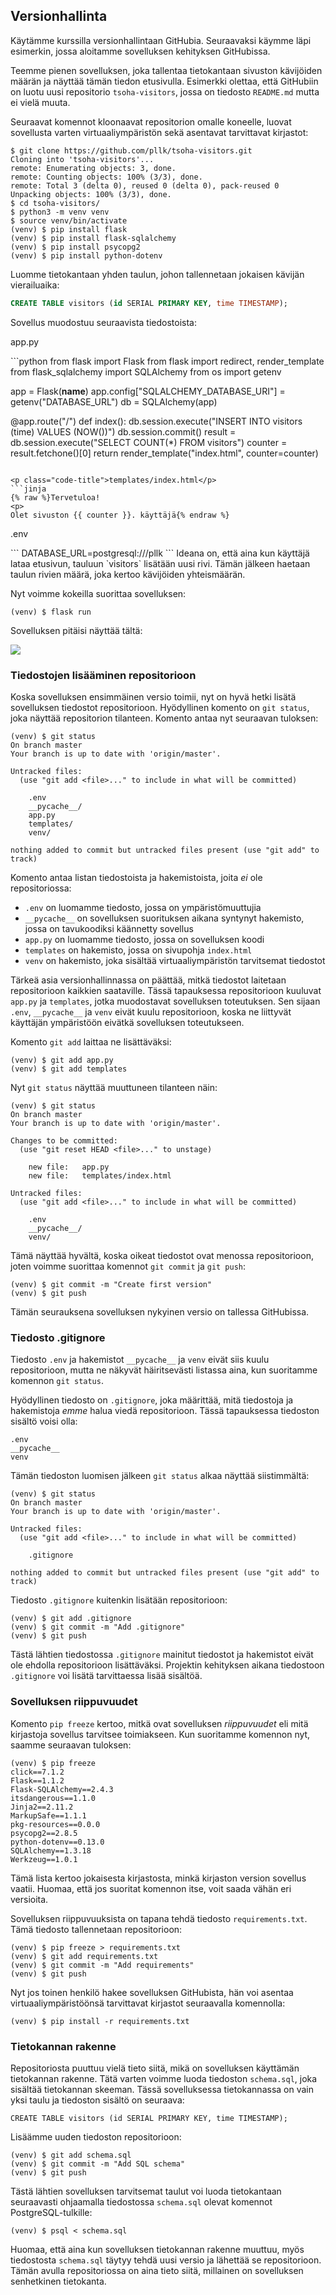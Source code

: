 ## Versionhallinta

Käytämme kurssilla versionhallintaan GitHubia. Seuraavaksi käymme läpi esimerkin, jossa aloitamme sovelluksen kehityksen GitHubissa.

Teemme pienen sovelluksen, joka tallentaa tietokantaan sivuston kävijöiden määrän ja näyttää tämän tiedon etusivulla. Esimerkki olettaa, että GitHubiin on luotu uusi repositorio `tsoha-visitors`, jossa on tiedosto `README.md` mutta ei vielä muuta.

Seuraavat komennot kloonaavat repositorion omalle koneelle, luovat sovellusta varten virtuaaliympäristön sekä asentavat tarvittavat kirjastot:

```plaintext
$ git clone https://github.com/pllk/tsoha-visitors.git
Cloning into 'tsoha-visitors'...
remote: Enumerating objects: 3, done.
remote: Counting objects: 100% (3/3), done.
remote: Total 3 (delta 0), reused 0 (delta 0), pack-reused 0
Unpacking objects: 100% (3/3), done.
$ cd tsoha-visitors/
$ python3 -m venv venv
$ source venv/bin/activate
(venv) $ pip install flask
(venv) $ pip install flask-sqlalchemy
(venv) $ pip install psycopg2
(venv) $ pip install python-dotenv
```

Luomme tietokantaan yhden taulun, johon tallennetaan jokaisen kävijän vierailuaika:

```sql
CREATE TABLE visitors (id SERIAL PRIMARY KEY, time TIMESTAMP);
```

Sovellus muodostuu seuraavista tiedostoista:

<p class="code-title">app.py</p>
```python
from flask import Flask
from flask import redirect, render_template
from flask_sqlalchemy import SQLAlchemy
from os import getenv

app = Flask(__name__)
app.config["SQLALCHEMY_DATABASE_URI"] = getenv("DATABASE_URL")
db = SQLAlchemy(app)

@app.route("/")
def index():
    db.session.execute("INSERT INTO visitors (time) VALUES (NOW())")
    db.session.commit()
    result = db.session.execute("SELECT COUNT(*) FROM visitors")
    counter = result.fetchone()[0]
    return render_template("index.html", counter=counter) 
```

<p class="code-title">templates/index.html</p>
```jinja
{% raw %}Tervetuloa!
<p>
Olet sivuston {{ counter }}. käyttäjä{% endraw %}
```

<p class="code-title">.env</p>
```
DATABASE_URL=postgresql:///pllk
```
Ideana on, että aina kun käyttäjä lataa etusivun, tauluun `visitors` lisätään uusi rivi. Tämän jälkeen haetaan taulun rivien määrä, joka kertoo kävijöiden yhteismäärän.

Nyt voimme kokeilla suorittaa sovelluksen:

```plaintext
(venv) $ flask run
```

Sovelluksen pitäisi näyttää tältä:

<img class="screenshot" src="img/visitors.png">

### Tiedostojen lisääminen repositorioon

Koska sovelluksen ensimmäinen versio toimii, nyt on hyvä hetki lisätä sovelluksen tiedostot repositorioon. Hyödyllinen komento on `git status`, joka näyttää repositorion tilanteen. Komento antaa nyt seuraavan tuloksen:

```plaintext
(venv) $ git status
On branch master
Your branch is up to date with 'origin/master'.

Untracked files:
  (use "git add <file>..." to include in what will be committed)

	.env
	__pycache__/
	app.py
	templates/
	venv/

nothing added to commit but untracked files present (use "git add" to track)
```

Komento antaa listan tiedostoista ja hakemistoista, joita _ei_ ole repositoriossa:

* `.env` on luomamme tiedosto, jossa on ympäristömuuttujia
* `__pycache__` on sovelluksen suorituksen aikana syntynyt hakemisto, jossa on tavukoodiksi käännetty sovellus
* `app.py` on luomamme tiedosto, jossa on sovelluksen koodi
* `templates` on hakemisto, jossa on sivupohja `index.html`
* `venv` on hakemisto, joka sisältää virtuaaliympäristön tarvitsemat tiedostot

Tärkeä asia versionhallinnassa on päättää, mitkä tiedostot laitetaan repositorioon kaikkien saataville. Tässä tapauksessa repositorioon kuuluvat `app.py` ja `templates`, jotka muodostavat sovelluksen toteutuksen. Sen sijaan `.env`, `__pycache__` ja `venv` eivät kuulu repositorioon, koska ne liittyvät käyttäjän ympäristöön eivätkä sovelluksen toteutukseen.

Komento `git add` laittaa ne lisättäväksi:

```plaintext
(venv) $ git add app.py
(venv) $ git add templates
```

Nyt `git status` näyttää muuttuneen tilanteen näin:

```plaintext
(venv) $ git status
On branch master
Your branch is up to date with 'origin/master'.

Changes to be committed:
  (use "git reset HEAD <file>..." to unstage)

	new file:   app.py
	new file:   templates/index.html

Untracked files:
  (use "git add <file>..." to include in what will be committed)

	.env
	__pycache__/
	venv/
```

Tämä näyttää hyvältä, koska oikeat tiedostot ovat menossa repositorioon, joten voimme suorittaa komennot `git commit` ja `git push`:

```plaintext
(venv) $ git commit -m "Create first version"
(venv) $ git push
```

Tämän seurauksena sovelluksen nykyinen versio on tallessa GitHubissa.

### Tiedosto .gitignore

Tiedosto `.env` ja hakemistot `__pycache__` ja `venv` eivät siis kuulu repositorioon, mutta ne näkyvät häiritsevästi listassa aina, kun suoritamme komennon `git status`.

Hyödyllinen tiedosto on `.gitignore`, joka määrittää, mitä tiedostoja ja hakemistoja _emme_ halua viedä repositorioon. Tässä tapauksessa tiedoston sisältö voisi olla:

```
.env
__pycache__
venv
```

Tämän tiedoston luomisen jälkeen `git status` alkaa näyttää siistimmältä:

```plaintext
(venv) $ git status
On branch master
Your branch is up to date with 'origin/master'.

Untracked files:
  (use "git add <file>..." to include in what will be committed)

	.gitignore

nothing added to commit but untracked files present (use "git add" to track)
```

Tiedosto `.gitignore` kuitenkin lisätään repositorioon:

```plaintext
(venv) $ git add .gitignore 
(venv) $ git commit -m "Add .gitignore"
(venv) $ git push
```

Tästä lähtien tiedostossa `.gitignore` mainitut tiedostot ja hakemistot eivät ole ehdolla repositorioon lisättäväksi. Projektin kehityksen aikana tiedostoon `.gitignore` voi lisätä tarvittaessa lisää sisältöä.

### Sovelluksen riippuvuudet

Komento `pip freeze` kertoo, mitkä ovat sovelluksen _riippuvuudet_  eli mitä kirjastoja sovellus tarvitsee toimiakseen. Kun suoritamme komennon nyt, saamme seuraavan tuloksen:

```plaintext
(venv) $ pip freeze
click==7.1.2
Flask==1.1.2
Flask-SQLAlchemy==2.4.3
itsdangerous==1.1.0
Jinja2==2.11.2
MarkupSafe==1.1.1
pkg-resources==0.0.0
psycopg2==2.8.5
python-dotenv==0.13.0
SQLAlchemy==1.3.18
Werkzeug==1.0.1
```

Tämä lista kertoo jokaisesta kirjastosta, minkä kirjaston version sovellus vaatii. Huomaa, että jos suoritat komennon itse, voit saada vähän eri versioita.

Sovelluksen riippuvuuksista on tapana tehdä tiedosto `requirements.txt`. Tämä tiedosto tallennetaan repositorioon:

```plaintext
(venv) $ pip freeze > requirements.txt
(venv) $ git add requirements.txt 
(venv) $ git commit -m "Add requirements"
(venv) $ git push
```

Nyt jos toinen henkilö hakee sovelluksen GitHubista, hän voi asentaa virtuaaliympäristöönsä tarvittavat kirjastot seuraavalla komennolla:

```plaintext
(venv) $ pip install -r requirements.txt
```

### Tietokannan rakenne

Repositoriosta puuttuu vielä tieto siitä, mikä on sovelluksen käyttämän tietokannan rakenne. Tätä varten voimme luoda tiedoston `schema.sql`, joka sisältää tietokannan skeeman. Tässä sovelluksessa tietokannassa on vain yksi taulu ja tiedoston sisältö on seuraava:

```
CREATE TABLE visitors (id SERIAL PRIMARY KEY, time TIMESTAMP);
```

Lisäämme uuden tiedoston repositorioon:

```
(venv) $ git add schema.sql 
(venv) $ git commit -m "Add SQL schema"
(venv) $ git push
```

Tästä lähtien sovelluksen tarvitsemat taulut voi luoda tietokantaan seuraavasti ohjaamalla tiedostossa `schema.sql` olevat komennot PostgreSQL-tulkille:

```plaintext
(venv) $ psql < schema.sql
```

Huomaa, että aina kun sovelluksen tietokannan rakenne muuttuu, myös tiedostosta `schema.sql` täytyy tehdä uusi versio ja lähettää se repositorioon. Tämän avulla repositoriossa on aina tieto siitä, millainen on sovelluksen senhetkinen tietokanta.